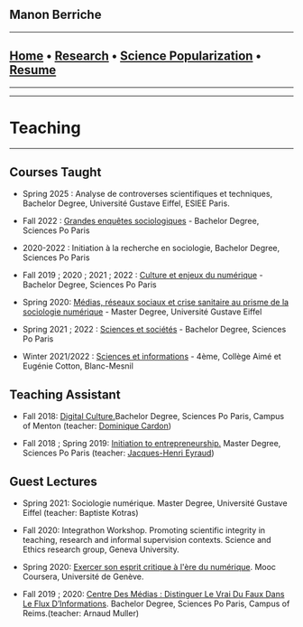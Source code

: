 ## Manon Berriche

-----------------

## [Home](https://manonberriche.github.io/) • [Research](research.md) • [Science Popularization](General-Audience.md) • [Resume](https://drive.google.com/file/d/1YGm5_7Ei0vzjp0rMSacVXW1EbhimQbPG/view?usp=sharing)

-----------------

-----------------
# Teaching
-----------------

## Courses Taught

* Spring 2025 : Analyse de controverses scientifiques et techniques, Bachelor Degree, Université Gustave Eiffel, ESIEE Paris.

* Fall 2022 : [Grandes enquêtes sociologiques](https://www.sciencespo.fr/departement-sociologie/fr/content/les-enseignements-de-sociologie-en-college-universitaire.html) - Bachelor Degree, Sciences Po Paris

* 2020-2022 : Initiation à la recherche en sociologie, Bachelor Degree, Sciences Po Paris

* Fall 2019 ; 2020 ; 2021 ; 2022 : [Culture et enjeux du numérique](http://formation.sciences-po.fr/enseignement/2019/BEXP/25F00) - Bachelor Degree, Sciences Po Paris

* Spring 2020: [Médias, réseaux sociaux et crise sanitaire au prisme de la sociologie numérique](https://dpa.hypotheses.org) - Master Degree, Université Gustave Eiffel

* Spring 2021 ; 2022 : [Sciences et sociétés](http://formation.sciences-po.fr/enseignement/2019/bexp/25f01) - Bachelor Degree, Sciences Po Paris

* Winter 2021/2022 : [Sciences et informations](https://www.f93.fr/fr/project/290/residence-agora.html) - 4ème, Collège Aimé et Eugénie Cotton, Blanc-Mesnil

## Teaching Assistant

* Fall 2018: [Digital Culture.](http://formation.sciences-po.fr/enseignement/2018/bexp/23a00)Bachelor Degree, Sciences Po Paris, Campus of Menton (teacher: [Dominique Cardon](https://medialab.sciencespo.fr/equipe/dominique-cardon/))

* Fall 2018 ; Spring 2019:  [Initiation to entrepreneurship.](http://formation.sciences-po.fr/enseignement/2018/obus/2045) Master Degree, Sciences Po Paris (teacher: [Jacques-Henri Eyraud](https://fr.wikipedia.org/wiki/Jacques-Henri_Eyraud))


## Guest Lectures

* Spring 2021: Sociologie numérique. Master Degree, Université Gustave Eiffel (teacher: Baptiste Kotras)

* Fall 2020: Integrathon Workshop. Promoting scientific integrity in teaching, research and informal supervision contexts. Science and Ethics
research group, Geneva University.

* Spring 2020: [Exercer son esprit critique à l'ère du numérique](https://fr.coursera.org/lecture/esprit-critique/definir-le-terme-de-fake-news-entretien-avec-manon-berriche-xiSGS). Mooc Coursera, Université de Genève.

* Fall 2019 ; 2020: [Centre Des Médias : Distinguer Le Vrai Du Faux Dans Le Flux D’Informations](http://formation.sciences-po.fr/enseignement/2019/bmet/27f04). Bachelor Degree, Sciences Po Paris, Campus of Reims.(teacher: Arnaud Muller) 

 
